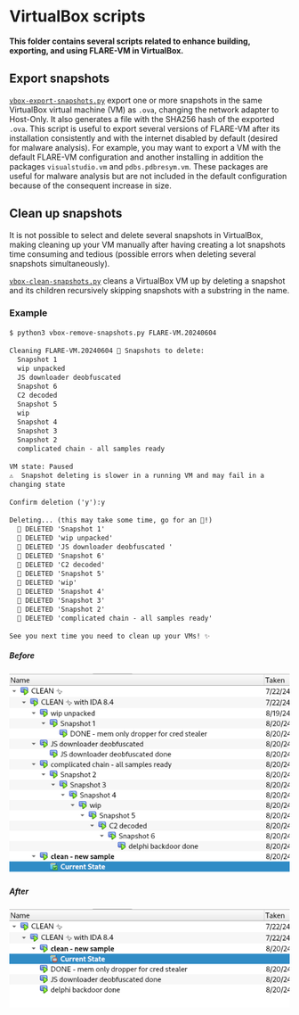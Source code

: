 # VirtualBox scripts

**This folder contains several scripts related to enhance building, exporting, and using FLARE-VM in VirtualBox.**

## Export snapshots

[`vbox-export-snapshots.py`](vbox-export-snapshots.py) export one or more snapshots in the same VirtualBox virtual machine (VM) as `.ova`, changing the network adapter to Host-Only.
It also generates a file with the SHA256 hash of the exported `.ova`.
This script is useful to export several versions of FLARE-VM after its installation consistently and with the internet disabled by default (desired for malware analysis).
For example, you may want to export a VM with the default FLARE-VM configuration and another installing in addition the packages `visualstudio.vm` and `pdbs.pdbresym.vm`.
These packages are useful for malware analysis but are not included in the default configuration because of the consequent increase in size.

## Clean up snapshots

It is not possible to select and delete several snapshots in VirtualBox, making cleaning up your VM manually after having creating a lot snapshots time consuming and tedious (possible errors when deleting several snapshots simultaneously).

[`vbox-clean-snapshots.py`](vbox-clean-snapshots.py) cleans a VirtualBox VM up by deleting a snapshot and its children recursively skipping snapshots with a substring in the name.

### Example

```
$ python3 vbox-remove-snapshots.py FLARE-VM.20240604

Cleaning FLARE-VM.20240604 🫧 Snapshots to delete:
  Snapshot 1
  wip unpacked
  JS downloader deobfuscated 
  Snapshot 6
  C2 decoded
  Snapshot 5
  wip
  Snapshot 4
  Snapshot 3
  Snapshot 2
  complicated chain - all samples ready

VM state: Paused
⚠️  Snapshot deleting is slower in a running VM and may fail in a changing state

Confirm deletion ('y'):y

Deleting... (this may take some time, go for an 🍦!)
  🫧 DELETED 'Snapshot 1'
  🫧 DELETED 'wip unpacked'
  🫧 DELETED 'JS downloader deobfuscated '
  🫧 DELETED 'Snapshot 6'
  🫧 DELETED 'C2 decoded'
  🫧 DELETED 'Snapshot 5'
  🫧 DELETED 'wip'
  🫧 DELETED 'Snapshot 4'
  🫧 DELETED 'Snapshot 3'
  🫧 DELETED 'Snapshot 2'
  🫧 DELETED 'complicated chain - all samples ready'

See you next time you need to clean up your VMs! ✨

```

##### Before


![Before](../Images/vbox-remove_snapshots_before.png)

##### After

![After](../Images/vbox-remove_snapshots_after.png)
